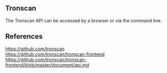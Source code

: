 ## Tronscan

<p align="justify">
The Tronscan API can be accessed by a browser or via the command line.   
</p>

## References

https://github.com/tronscan<br>
https://github.com/tronscan/tronscan-frontend<br>
https://github.com/tronscan/tronscan-frontend/blob/master/document/api.md

